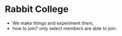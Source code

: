 # Rabbit College
- We make things and experiment them,
- how to join? only select members are able to join.

